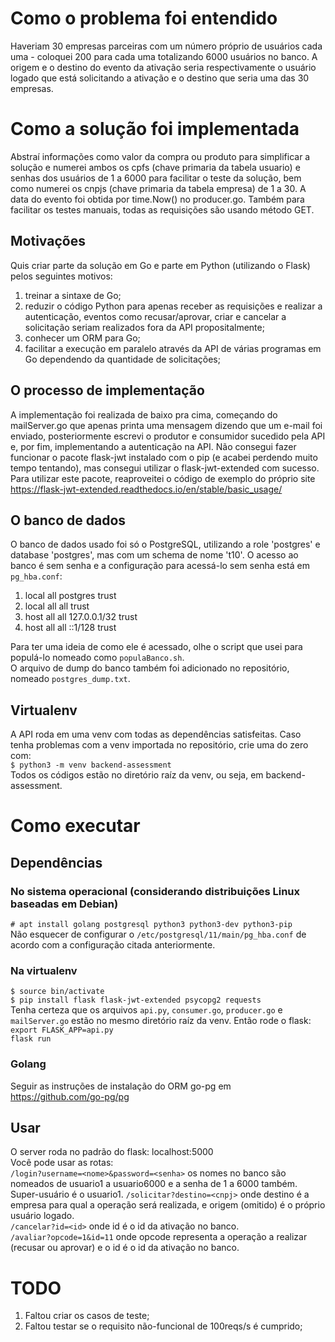 # Como o problema foi entendido
Haveriam 30 empresas parceiras com um número próprio de usuários cada uma - coloquei 200 para cada uma totalizando 6000 usuários no banco. A origem e o destino do evento da ativação seria respectivamente o usuário logado que está solicitando a ativação e o destino que seria uma das 30 empresas.

# Como a solução foi implementada
Abstraí informações como valor da compra ou produto para simplificar a solução e numerei ambos os cpfs (chave primaria da tabela usuario) e senhas dos usuários de 1 a 6000 para facilitar o teste da solução, bem como numerei os cnpjs (chave primaria da tabela empresa) de 1 a 30. A data do evento foi obtida por time.Now() no producer.go. Também para facilitar os testes manuais, todas as requisições são usando método GET.

## Motivações
Quis criar parte da solução em Go e parte em Python (utilizando o Flask) pelos seguintes motivos:
1. treinar a sintaxe de Go;
2. reduzir o código Python para apenas receber as requisições e realizar a autenticação, eventos como recusar/aprovar, criar e cancelar a solicitação seriam realizados fora da API propositalmente;
3. conhecer um ORM para Go;
4. facilitar a execução em paralelo através da API de várias programas em Go dependendo da quantidade de solicitações;

## O processo de implementação
A implementação foi realizada de baixo pra cima, começando do mailServer.go que apenas printa uma mensagem dizendo que um e-mail foi enviado, posteriormente escrevi o produtor e consumidor sucedido pela API e, por fim, implementando a autenticação na API. Não consegui fazer funcionar o pacote flask-jwt instalado com o pip (e acabei perdendo muito tempo tentando), mas consegui utilizar o flask-jwt-extended com sucesso. Para utilizar este pacote, reaproveitei o código de exemplo do próprio site https://flask-jwt-extended.readthedocs.io/en/stable/basic_usage/  

## O banco de dados
O banco de dados usado foi só o PostgreSQL, utilizando a role 'postgres' e database 'postgres', mas com um schema de nome 't10'. O acesso ao banco é sem senha e a configuração para acessá-lo sem senha está em ```pg_hba.conf```:
1. local   all             postgres                                trust  
2. local   all             all                                     trust  
3. host    all             all             127.0.0.1/32            trust  
4. host    all             all             ::1/128                 trust  

Para ter uma ideia de como ele é acessado, olhe o script que usei para populá-lo nomeado como ```populaBanco.sh```.  
O arquivo de dump do banco também foi adicionado no repositório, nomeado ```postgres_dump.txt```.  

## Virtualenv
A API roda em uma venv com todas as dependências satisfeitas. Caso tenha problemas com a venv importada no repositório, crie uma do zero com:  
```$ python3 -m venv backend-assessment```  
Todos os códigos estão no diretório raíz da venv, ou seja, em backend-assessment.  

# Como executar
## Dependências
### No sistema operacional (considerando distribuições Linux baseadas em Debian)  
```# apt install golang postgresql python3 python3-dev python3-pip```  
Não esquecer de configurar o ```/etc/postgresql/11/main/pg_hba.conf``` de acordo com a configuração citada anteriormente.  

### Na virtualenv  
```$ source bin/activate```  
```$ pip install flask flask-jwt-extended psycopg2 requests```  
Tenha certeza que os arquivos ```api.py```, ```consumer.go```, ```producer.go``` e ```mailServer.go``` estão no mesmo diretório raíz da venv. Então rode o flask:  
```export FLASK_APP=api.py```  
```flask run```  

### Golang
Seguir as instruções de instalação do ORM go-pg em https://github.com/go-pg/pg  

## Usar
O server roda no padrão do flask: localhost:5000  
Você pode usar as rotas:  
```/login?username=<nome>&password=<senha>``` os nomes no banco são nomeados de usuario1 a usuario6000 e a senha de 1 a 6000 também. Super-usuário é o usuario1.
```/solicitar?destino=<cnpj>``` onde destino é a empresa para qual a operação será realizada, e origem (omitido) é o próprio usuário logado.  
```/cancelar?id=<id>``` onde id é o id da ativação no banco.  
```/avaliar?opcode=1&id=11``` onde opcode representa a operação a realizar (recusar ou aprovar) e o id é o id da ativação no banco.  

# TODO
1. Faltou criar os casos de teste;
2. Faltou testar se o requisito não-funcional de 100reqs/s é cumprido;
